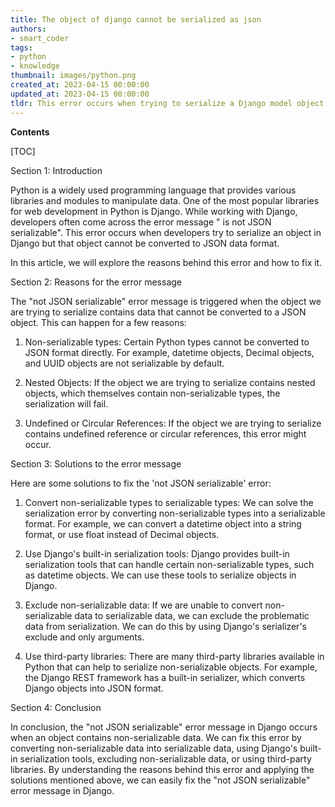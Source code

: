 ```yaml
---
title: The object of django cannot be serialized as json
authors:
- smart_coder
tags:
- python
- knowledge
thumbnail: images/python.png
created_at: 2023-04-15 00:00:00
updated_at: 2023-04-15 00:00:00
tldr: This error occurs when trying to serialize a Django model object directly to JSON.
---
```


**Contents**

[TOC]

Section 1: Introduction

Python is a widely used programming language that provides various libraries and modules to manipulate data. One of the most popular libraries for web development in Python is Django. While working with Django, developers often come across the error message "<Django object> is not JSON serializable". This error occurs when developers try to serialize an object in Django but that object cannot be converted to JSON data format.

In this article, we will explore the reasons behind this error and how to fix it.

Section 2: Reasons for the error message

The "not JSON serializable" error message is triggered when the object we are trying to serialize contains data that cannot be converted to a JSON object. This can happen for a few reasons:

1. Non-serializable types: Certain Python types cannot be converted to JSON format directly. For example, datetime objects, Decimal objects, and UUID objects are not serializable by default.

2. Nested Objects: If the object we are trying to serialize contains nested objects, which themselves contain non-serializable types, the serialization will fail.

3. Undefined or Circular References: If the object we are trying to serialize contains undefined reference or circular references, this error might occur.

Section 3: Solutions to the error message

Here are some solutions to fix the 'not JSON serializable' error:

1. Convert non-serializable types to serializable types: We can solve the serialization error by converting non-serializable types into a serializable format. For example, we can convert a datetime object into a string format, or use float instead of Decimal objects.

2. Use Django's built-in serialization tools: Django provides built-in serialization tools that can handle certain non-serializable types, such as datetime objects. We can use these tools to serialize objects in Django.

3. Exclude non-serializable data: If we are unable to convert non-serializable data to serializable data, we can exclude the problematic data from serialization. We can do this by using Django's serializer's exclude and only arguments.

4. Use third-party libraries: There are many third-party libraries available in Python that can help to serialize non-serializable objects. For example, the Django REST framework has a built-in serializer, which converts Django objects into JSON format.

Section 4: Conclusion

In conclusion, the "not JSON serializable" error message in Django occurs when an object contains non-serializable data. We can fix this error by converting non-serializable data into serializable data, using Django's built-in serialization tools, excluding non-serializable data, or using third-party libraries. By understanding the reasons behind this error and applying the solutions mentioned above, we can easily fix the "not JSON serializable" error message in Django.
